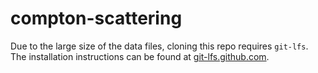 # compton-scattering

Due to the large size of the data files,
cloning this repo requires `git-lfs`.
The installation instructions can be found at
[git-lfs.github.com](https://git-lfs.github.com).